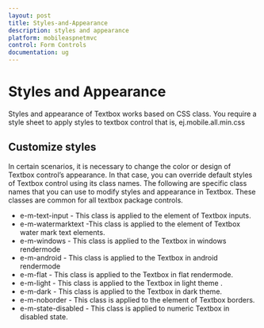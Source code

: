 ```yaml
---
layout: post
title: Styles-and-Appearance
description: styles and appearance
platform: mobileaspnetmvc
control: Form Controls
documentation: ug
---
```


# Styles and Appearance

Styles and appearance of Textbox works based on CSS class. You require a style sheet to apply styles to textbox control that is, ej.mobile.all.min.css

## Customize styles

In certain scenarios, it is necessary to change the color or design of Textbox control’s appearance. In that case, you can override default styles of Textbox control using its class names. The following are specific class names that you can use to modify styles and appearance in Textbox. These classes are common for all textbox package controls.

* e-m-text-input - This class is applied to the element of Textbox inputs.
* e-m-watermarktext -This class is applied to the element of Textbox water mark text elements.                     
* e-m-windows - This class is applied to the Textbox in windows rendermode                
* e-m-android - This class is applied to the Textbox in android rendermode
* e-m-flat - This class is applied to the Textbox in flat rendermode. 
* e-m-light - This class is applied to the Textbox in light  theme .           
* e-m-dark - This class is applied to the Textbox in dark theme.                
* e-m-noborder - This class is applied to the element of Textbox borders.
* e-m-state-disabled - This class is applied to numeric Textbox in disabled state. 




